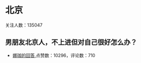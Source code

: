 #  北京 
关注人数：135047
## 男朋友北京人，不上进但对自己很好怎么办？
- [娜珈的回答](https://www.zhihu.com/question/500642501/answer/-2039565157),点赞数：10296，评论数：710
